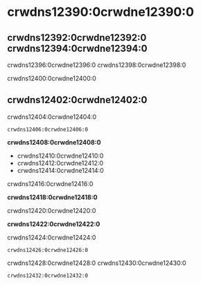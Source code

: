 # crwdns12390:0crwdne12390:0

## crwdns12392:0crwdne12392:0 crwdns12394:0crwdne12394:0

crwdns12396:0crwdne12396:0 crwdns12398:0crwdne12398:0

crwdns12400:0crwdne12400:0

## crwdns12402:0crwdne12402:0

crwdns12404:0crwdne12404:0

    crwdns12406:0crwdne12406:0
    

**crwdns12408:0crwdne12408:0**

- crwdns12410:0crwdne12410:0
- crwdns12412:0crwdne12412:0
- crwdns12414:0crwdne12414:0

crwdns12416:0crwdne12416:0

**crwdns12418:0crwdne12418:0**

crwdns12420:0crwdne12420:0

**crwdns12422:0crwdne12422:0**

crwdns12424:0crwdne12424:0

    crwdns12426:0crwdne12426:0
    

crwdns12428:0crwdne12428:0 crwdns12430:0crwdne12430:0

    crwdns12432:0crwdne12432:0